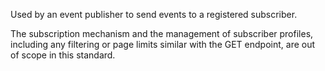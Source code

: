 Used by an event publisher to send events to a registered subscriber.

The subscription mechanism and the management of subscriber profiles, including any filtering or page limits similar with the GET endpoint, are out of scope in this standard.
